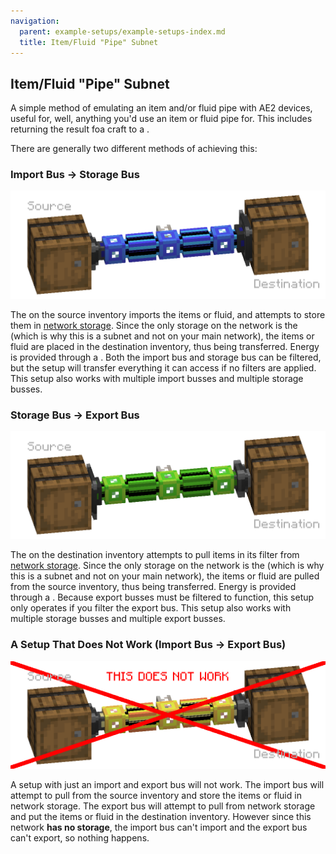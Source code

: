```yaml
---
navigation:
  parent: example-setups/example-setups-index.md
  title: Item/Fluid "Pipe" Subnet
---
```

## Item/Fluid "Pipe" Subnet
A simple method of emulating an item and/or fluid pipe with AE2 devices, useful for, well, anything you'd use an item or fluid pipe for.
This includes returning the result foa  craft to a <ItemLink id="pattern_provider"/>.

There are generally two different methods of achieving this:
### Import Bus -> Storage Bus

![The import-storage option](../assets/assemblies/import-storage-pipe.png)

The <ItemLink id="import_bus"/> on the source inventory imports the items or fluid, and attempts to store them in [network storage](../ae2-mechanics/import-export-storage.md).
Since the only storage on the network is the <ItemLink id="storage_bus"/> (which is why this is a subnet and not on your main network), the items or fluid
are placed in the destination inventory, thus being transferred. Energy is provided through a <ItemLink id="quartz_fiber"/>.
Both the import bus and storage bus can be filtered, but the setup will transfer everything it can access if no filters are applied.
This setup also works with multiple import busses and multiple storage busses.

### Storage Bus -> Export Bus

![The storage-export option](../assets/assemblies/storage-export-pipe.png)

The <ItemLink id="export_bus"/> on the destination inventory attempts to pull items in its filter from [network storage](../ae2-mechanics/import-export-storage.md).
Since the only storage on the network is the <ItemLink id="storage_bus"/> (which is why this is a subnet and not on your main network), the items or fluid
are pulled from the source inventory, thus being transferred. Energy is provided through a <ItemLink id="quartz_fiber"/>.
Because export busses must be filtered to function, this setup only operates if you filter the export bus.
This setup also works with multiple storage busses and multiple export busses.

### A Setup That Does Not Work (Import Bus -> Export Bus)

![This Does Not Work](../assets/assemblies/import-export-pipe.png)

A setup with just an import and export bus will not work. The import bus will attempt to pull from the source inventory
and store the items or fluid in network storage. The export bus will attempt to pull from network storage and put the
items or fluid in the destination inventory. However since this network **has no storage**, the import bus can't import
and the export bus can't export, so nothing happens.